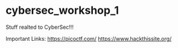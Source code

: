# cybersec_workshop_1
Stuff realted to CyberSec!!!

Important Links:
    https://picoctf.com/
    https://www.hackthissite.org/
